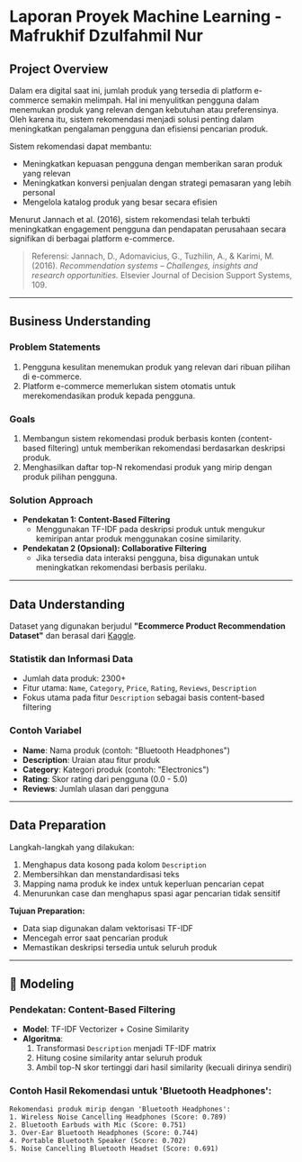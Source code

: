 # Laporan Proyek Machine Learning - Mafrukhif Dzulfahmil Nur

## Project Overview

Dalam era digital saat ini, jumlah produk yang tersedia di platform e-commerce semakin melimpah. Hal ini menyulitkan pengguna dalam menemukan produk yang relevan dengan kebutuhan atau preferensinya. Oleh karena itu, sistem rekomendasi menjadi solusi penting dalam meningkatkan pengalaman pengguna dan efisiensi pencarian produk.

Sistem rekomendasi dapat membantu:
- Meningkatkan kepuasan pengguna dengan memberikan saran produk yang relevan
- Meningkatkan konversi penjualan dengan strategi pemasaran yang lebih personal
- Mengelola katalog produk yang besar secara efisien

Menurut Jannach et al. (2016), sistem rekomendasi telah terbukti meningkatkan engagement pengguna dan pendapatan perusahaan secara signifikan di berbagai platform e-commerce.

> Referensi: Jannach, D., Adomavicius, G., Tuzhilin, A., & Karimi, M. (2016). *Recommendation systems – Challenges, insights and research opportunities.* Elsevier Journal of Decision Support Systems, 109.

---

## Business Understanding

### Problem Statements

1. Pengguna kesulitan menemukan produk yang relevan dari ribuan pilihan di e-commerce.
2. Platform e-commerce memerlukan sistem otomatis untuk merekomendasikan produk kepada pengguna.

### Goals

1. Membangun sistem rekomendasi produk berbasis konten (content-based filtering) untuk memberikan rekomendasi berdasarkan deskripsi produk.
2. Menghasilkan daftar top-N rekomendasi produk yang mirip dengan produk pilihan pengguna.

### Solution Approach

- **Pendekatan 1: Content-Based Filtering**
  - Menggunakan TF-IDF pada deskripsi produk untuk mengukur kemiripan antar produk menggunakan cosine similarity.
- **Pendekatan 2 (Opsional): Collaborative Filtering**
  - Jika tersedia data interaksi pengguna, bisa digunakan untuk meningkatkan rekomendasi berbasis perilaku.

---

## Data Understanding

Dataset yang digunakan berjudul **"Ecommerce Product Recommendation Dataset"** dan berasal dari [Kaggle](https://www.kaggle.com/datasets/noorsaeed/ecommerce-products-recommendation-dataset).

### Statistik dan Informasi Data

- Jumlah data produk: 2300+
- Fitur utama: `Name`, `Category`, `Price`, `Rating`, `Reviews`, `Description`
- Fokus utama pada fitur `Description` sebagai basis content-based filtering

### Contoh Variabel

- **Name**: Nama produk (contoh: "Bluetooth Headphones")
- **Description**: Uraian atau fitur produk
- **Category**: Kategori produk (contoh: "Electronics")
- **Rating**: Skor rating dari pengguna (0.0 - 5.0)
- **Reviews**: Jumlah ulasan dari pengguna

---

## Data Preparation

Langkah-langkah yang dilakukan:
1. Menghapus data kosong pada kolom `Description`
2. Membersihkan dan menstandardisasi teks
3. Mapping nama produk ke index untuk keperluan pencarian cepat
4. Menurunkan case dan menghapus spasi agar pencarian tidak sensitif

**Tujuan Preparation:**
- Data siap digunakan dalam vektorisasi TF-IDF
- Mencegah error saat pencarian produk
- Memastikan deskripsi tersedia untuk seluruh produk

---

## 🔧 Modeling

### Pendekatan: Content-Based Filtering

- **Model**: TF-IDF Vectorizer + Cosine Similarity
- **Algoritma**:
  1. Transformasi `Description` menjadi TF-IDF matrix
  2. Hitung cosine similarity antar seluruh produk
  3. Ambil top-N skor tertinggi dari hasil similarity (kecuali dirinya sendiri)

### Contoh Hasil Rekomendasi untuk 'Bluetooth Headphones':

```text
Rekomendasi produk mirip dengan 'Bluetooth Headphones':
1. Wireless Noise Cancelling Headphones (Score: 0.789)
2. Bluetooth Earbuds with Mic (Score: 0.751)
3. Over-Ear Bluetooth Headphones (Score: 0.744)
4. Portable Bluetooth Speaker (Score: 0.702)
5. Noise Cancelling Bluetooth Headset (Score: 0.691)
